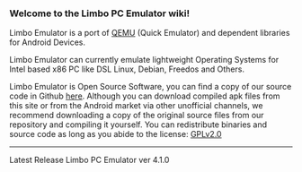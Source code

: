 ### **Welcome to the Limbo PC Emulator wiki!**    

Limbo Emulator is a port of [QEMU](https://www.qemu.org/) (Quick Emulator) and dependent libraries for Android Devices.  
  
Limbo Emulator can currently emulate lightweight Operating Systems for Intel based x86 PC like DSL Linux, Debian, Freedos and Others.  

Limbo Emulator is Open Source Software, you can find a copy of our source code in Github [here](https://github.com/limboemu/limbo). Although you can download compiled apk files from this site or from the Android market via other unofficial channels, we recommend downloading a copy of the original source files from our repository and compiling it yourself. You can redistribute binaries and source code as long as you abide to the license: [GPLv2.0](https://github.com/limboemu/limbo/blob/master/COPYING)  
   
  
***


Latest Release
Limbo PC Emulator ver 4.1.0